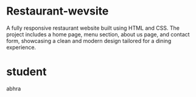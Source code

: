 # Restaurant-wevsite
A fully responsive restaurant website built using HTML and CSS. The project includes a home page, menu section, about us page, and contact form, showcasing a clean and modern design tailored for a dining experience.
# student
abhra

